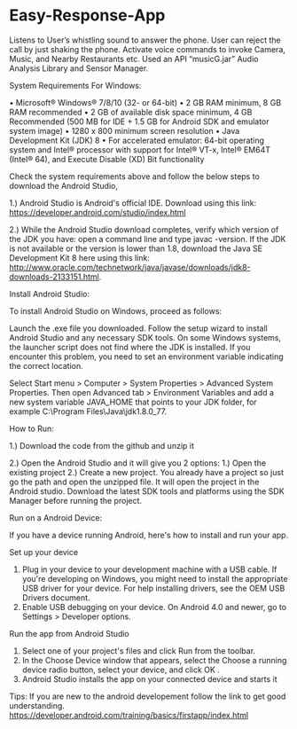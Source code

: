 # Easy-Response-App
Listens to User’s whistling sound to answer the phone. User can reject the call by just shaking the phone. Activate voice commands to invoke Camera, Music, and Nearby Restaurants etc. Used an API “musicG.jar” Audio Analysis Library and Sensor Manager.

System Requirements For Windows:

•	Microsoft® Windows® 7/8/10 (32- or 64-bit)
•	2 GB RAM minimum, 8 GB RAM recommended
•	2 GB of available disk space minimum,
4 GB Recommended (500 MB for IDE + 1.5 GB for Android SDK and emulator system image)
•	1280 x 800 minimum screen resolution
•	Java Development Kit (JDK) 8
•	For accelerated emulator: 64-bit operating system and Intel® processor with support for Intel® VT-x, Intel® EM64T (Intel® 64), and Execute Disable (XD) Bit functionality

Check the system requirements above and follow the below steps to download the Android Studio,

1.) Android Studio is Android's official IDE.  Download using this link: https://developer.android.com/studio/index.html 
  
2.) While the Android Studio download completes, verify which version of the JDK you have: open a command line and type javac -version. If the JDK is not available or the version is lower than 1.8, download the Java SE Development Kit 8 here using this link: http://www.oracle.com/technetwork/java/javase/downloads/jdk8-downloads-2133151.html.

Install Android Studio:

To install Android Studio on Windows, proceed as follows:

Launch the .exe file you downloaded. Follow the setup wizard to install Android Studio and any necessary SDK tools.
On some Windows systems, the launcher script does not find where the JDK is installed. If you encounter this problem, you need to set an environment variable indicating the correct location.

Select Start menu > Computer > System Properties > Advanced System Properties. Then open Advanced tab > Environment Variables and add a new system variable JAVA_HOME that points to your JDK folder, for example C:\Program Files\Java\jdk1.8.0_77.

How to Run:

1.) Download the code from the github and unzip it

2.) Open the Android Studio and it will give you 2 options: 
     1.) Open the existing project 
     2.) Create a new project. 
You already have a project so just go the path and open the unzipped file. It will open the project in the Android studio. Download the latest SDK tools and platforms using the SDK Manager before running the project.

Run on a Android Device:

If you have a device running Android, here's how to install and run your app.

Set up your device
1.	Plug in your device to your development machine with a USB cable. If you're developing on Windows, you might need to install the appropriate USB driver for your device. For help installing drivers, see the OEM USB Drivers document.
2.	Enable USB debugging on your device. On Android 4.0 and newer, go to Settings > Developer options.

Run the app from Android Studio
1.	Select one of your project's files and click Run   from the toolbar.
3.	In the Choose Device window that appears, select the Choose a running device radio button, select your device, and click OK .
4.	Android Studio installs the app on your connected device and starts it

Tips: If you are new to the android developement follow the link to get good understanding. https://developer.android.com/training/basics/firstapp/index.html



